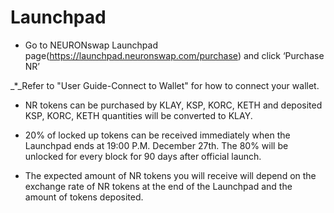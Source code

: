 # Launchpad

* Go to NEURONswap Launchpad page(https://launchpad.neuronswap.com/purchase) and click ‘Purchase NR’

&#x20;   _\*_Refer to "User Guide-Connect to Wallet" for how to connect your wallet.



* NR tokens can be purchased by KLAY, KSP, KORC, KETH and deposited KSP, KORC, KETH quantities will be converted to KLAY.



* 20% of locked up tokens can be received immediately when the Launchpad ends at 19:00 P.M. December 27th. The 80% will be unlocked for every block for 90 days after official launch.



* The expected amount of NR tokens you will receive will depend on the exchange rate of NR tokens at the end of the Launchpad and the amount of tokens deposited.
